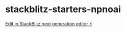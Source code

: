 # stackblitz-starters-npnoai

[Edit in StackBlitz next generation editor ⚡️](https://stackblitz.com/~/github.com/bcrhbrhcdb/stackblitz-starters-npnoai)
